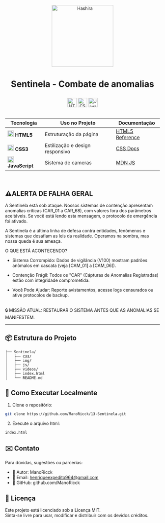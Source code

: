 

<div align="center">
  <img src="https://static.wikia.nocookie.net/fridaynightfunking/images/4/4a/The_TV.gif/revision/latest?cb=20230207064409" alt="Hashira" height="200">
</div>
<h1 align="center">

  Sentinela - Combate de anomalias 
  
</h1>  

<div align="center">  
  <img src="https://img.shields.io/badge/HTML5-Estrutura-orange?logo=html5&style=for-the-badge" alt="HTML5" height="30">  
  <img src="https://img.shields.io/badge/CSS3-Estilo-blue?logo=css3&style=for-the-badge" alt="CSS3" height="30">  
  <img src="https://img.shields.io/badge/JavaScript-Interatividade-yellow?logo=javascript&style=for-the-badge" alt="JavaScript" height="30">  
</div>  

<br>  

<div align="center">  

| Tecnologia | Uso no Projeto | Documentação |  
|------------|----------------|--------------|  
| <img src="https://www.w3.org/html/logo/downloads/HTML5_Badge_256.png" width="20"> **HTML5** | Estruturação da página | [HTML5 Reference](https://developer.mozilla.org/pt-BR/docs/Web/HTML) |  
| <img src="https://cdn-icons-png.flaticon.com/512/732/732190.png" width="20"> **CSS3** | Estilização e design responsivo | [CSS Docs](https://developer.mozilla.org/pt-BR/docs/Web/CSS) |  
| <img src="https://cdn-icons-png.flaticon.com/512/5968/5968292.png" width="20"> **JavaScript** | Sistema de cameras | [MDN JS](https://developer.mozilla.org/pt-BR/docs/Web/JavaScript) |  

</div>  

<br>

## ⚠ALERTA DE FALHA GERAL

A Sentinela está sob ataque. Nossos sistemas de contenção apresentam anomalias críticas (CAR_01 a CAR_68), com valores fora dos parâmetros aceitáveis. Se você está lendo esta mensagem, o protocolo de emergência foi ativado.

A Sentinela é a última linha de defesa contra entidades, fenômenos e sistemas que desafiam as leis da realidade. Operamos na sombra, mas nossa queda é sua ameaça.

O QUE ESTÁ ACONTECENDO?

- Sistema Corrompido: Dados de vigilância (V100) mostram padrões anômalos em cascata (veja [CAM_01] a [CAM_06]).

- Contenção Frágil: Todos os "CAR" (Cápturas de Anomalias Registradas) estão com integridade comprometida.

- Você Pode Ajudar: Reporte avistamentos, acesse logs censurados ou ative protocolos de backup.
<br>
🔒 MISSÃO ATUAL: RESTAURAR O SISTEMA ANTES QUE AS ANOMALIAS SE MANIFESTEM.

<br>


---  


## 📦 Estrutura do Projeto  

```tree
├── Sentinela/
│   ├── css/
│   ├── img/
│   ├── js/
│   ├── videos/
│   ├── index.html
│   └── README.md

```


## 🚀 Como Executar Localmente

1. Clone o repositório:
```bash
git clone https://github.com/ManoRicck/13-Sentinela.git
```
2. Execute o arquivo html:
```bash
index.html
```


## ✉️ Contato

Para dúvidas, sugestões ou parcerias:

- 👤 Autor: ManoRicck
- 📧 Email: henriqueexpedito964@gmail.com
- 🧠 GitHub: github.com/ManoRicck

## 📄 Licença

Este projeto está licenciado sob a Licença MIT.<br>
Sinta-se livre para usar, modificar e distribuir com os devidos créditos.
